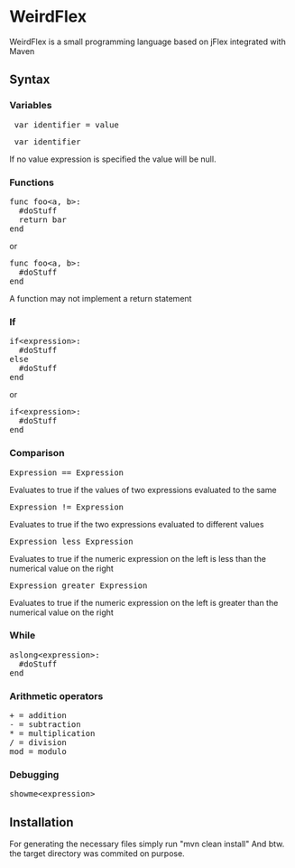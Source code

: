 # WeirdFlex
WeirdFlex is a small programming language based on jFlex integrated with Maven

## Syntax

### Variables
<pre> var identifier = value</pre>
<pre> var identifier</pre>

If no value expression is specified the value will be null.

### Functions
<pre>func foo&#60;a, b&#62;:
  #doStuff
  return bar
end</pre>

or

<pre>func foo&#60;a, b&#62;:
  #doStuff
end</pre>

A function may not implement a return statement

### If
<pre>if&#60;expression&#62;:
  #doStuff
else
  #doStuff
end</pre>

or

<pre>if&#60;expression&#62;:
  #doStuff
end</pre>

### Comparison
<pre>Expression == Expression</pre>
Evaluates to true if the values of two expressions evaluated to the same

<pre>Expression != Expression</pre>
Evaluates to true if the two expressions evaluated to different values

<pre>Expression less Expression</pre>
Evaluates to true if the numeric expression on the left is less than the numerical value on the right

<pre>Expression greater Expression</pre>
Evaluates to true if the numeric expression on the left is greater than the numerical value on the right
### While
<pre>aslong&#60;expression&#62;:
  #doStuff
end</pre>

### Arithmetic operators
<pre>
+ = addition
- = subtraction
* = multiplication
/ = division
mod = modulo
</pre>

### Debugging
<pre>
showme&#60;expression&#62;
</pre>


## Installation
For generating the necessary files simply run "mvn clean install"
And btw. the target directory was commited on purpose.
